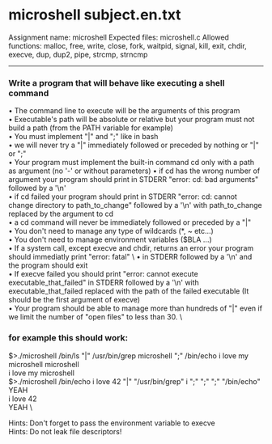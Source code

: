 # microshell      subject.en.txt
Assignment name:    microshell
Expected files:           microshell.c
Allowed functions:    malloc,  free,  write,  close,  fork,  waitpid,  signal,  kill,  exit,  chdir,  execve,  dup,  dup2,  pipe,  strcmp,  strncmp
____________________________________________________________________________________________________________

### Write a program that will behave like executing a shell command 

• The command line to execute will be the arguments of this program \
• Executable's path will be absolute or relative but your program must not build a path (from the PATH variable for example) \
• You must implement "|" and ";" like in bash \
• we will never try a "|" immediately followed or preceded by nothing or "|" or ";" \
• Your program must implement the built-in command cd only with a path as argument (no '-' or without parameters)
• if cd has the wrong number of argument your program should print in STDERR "error: cd: bad arguments" followed by a '\n' \
• if cd failed your program should print in STDERR "error: cd: cannot change directory to path_to_change" followed by a '\n' with path_to_change replaced by the argument to cd \
• a cd command will never be immediately followed or preceded by a "|" \
• You don't need to manage any type of wildcards (*, ~ etc...) \
• You don't need to manage environment variables ($BLA ...) \
• If a system call, except execve and chdir, returns an error your program should immediatly print "error: fatal" \ • in STDERR followed by a '\n' and the program should exit \
• If execve failed you should print "error: cannot execute executable_that_failed" in STDERR followed by a '\n' with executable_that_failed replaced with the path of the failed executable (It should be the first argument of execve) \
• Your program should be able to manage more than hundreds of "|" even if we limit the number of "open files" to less than 30. \

### for example this should work:
$>./microshell  /bin/ls  "|"  /usr/bin/grep  microshell  ";"  /bin/echo  i love my microshell
microshell \
i love my microshell \
$>./microshell  /bin/echo  i love 42  "|"  "/usr/bin/grep"  i  ";"  ";"  ";"  "/bin/echo" YEAH \
i love 42 \
YEAH \

Hints: Don't forget to pass the environment variable to execve \
Hints: Do not leak file descriptors! 
